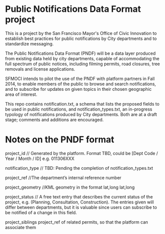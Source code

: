 Public Notifications Data Format project
====

This is a project by the San Francisco Mayor's Office of Civic Innovation to establish best practices for public notifications by City departments and to standardize messaging. 

The Public Notifications Data Format (PNDF) will be a data layer produced from existing data held by city departments, capable of accommodating the full spectrum of public notices, including filming permits, road closures, tree removals and license applications. 

SFMOCI intends to pilot the use of the PNDF with platform partners in Fall 2014, to enable members of the public to browse and search notifications, and to subscribe for updates on given topics in their chosen geographic area of interest. 

This repo contains notification.txt, a schema that lists the proposed fields to be used in public notifications, and notification_types.txt, an in-progress typology of notifications produced by City departments. Both are at a draft stage; comments and additions are encouraged.


Notes on the PNDF format
========================

project_id // Generated by the platform. Format TBD, could be [Dept Code / Year / Month / ID] e.g. 011306XXX

notification_type // TBD: Pending the completion of notification_types.txt 

project_ref //The department’s internal reference number

project_geometry //KML geometry in the format <LineString><coordinates>lat,long lat,long</coordinates>

project_status // A free text entry that describes the current status of the project, e.g. (Planning, Consultation, Construction). The entries given will differ between departments, but it is valuable since users can subscribe to be notified of a change in this field.

project_siblings
project_ref of related permits, so that the platform can associate them